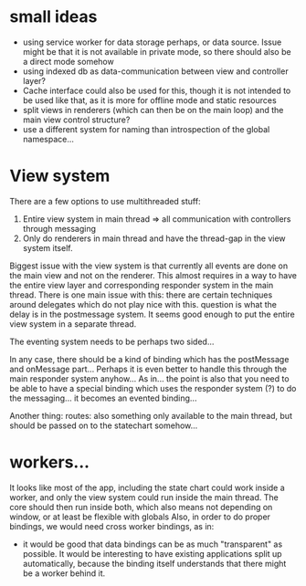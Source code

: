 

# small ideas

- using service worker for data storage perhaps, or data source.
  Issue might be that it is not available in private mode, so there should
  also be a direct mode somehow
- using indexed db as data-communication between view and controller layer?
- Cache interface could also be used for this, though it is not intended
  to be used like that, as it is more for offline mode and static resources
- split views in renderers (which can then be on the main loop)
  and the main view control structure?
- use a different system for naming than introspection of the global namespace...

# View system
There are a few options to use multithreaded stuff:
1. Entire view system in main thread => all communication with controllers through messaging
2. Only do renderers in main thread and have the thread-gap in the view system itself.

Biggest issue with the view system is that currently all events are done on the main view
and not on the renderer. This almost requires in a way to have the entire view layer
and corresponding responder system in the main thread.
There is one main issue with this: there are certain techniques around delegates
which do not play nice with this.
question is what the delay is in the postmessage system. It seems good enough to
put the entire view system in a separate thread.

The eventing system needs to be perhaps two sided...

In any case, there should be a kind of binding which has the postMessage and onMessage
part... Perhaps it is even better to handle this through the main responder system
anyhow...
As in... the point is also that you need to be able to have a special binding
which uses the responder system (?) to do the messaging...
it becomes an evented binding...

Another thing: routes: also something only available to the main thread, but should be passed
on to the statechart somehow...


# workers...
It looks like most of the app, including the state chart could work inside a worker,
and only the view system could run inside the main thread. 
The core should then run inside both, which also means not depending on window, or at least be flexible
with globals
Also, in order to do proper bindings, we would need cross worker bindings, as in:
- it would be good that data bindings can be as much "transparent" as possible. It would be interesting to have existing
  applications split up automatically, because the binding itself understands that there might be a worker behind it.
  